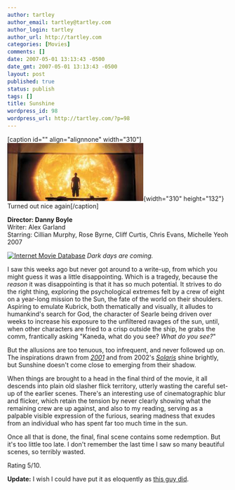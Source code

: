 ```yaml
---
author: tartley
author_email: tartley@tartley.com
author_login: tartley
author_url: http://tartley.com
categories: [Movies]
comments: []
date: 2007-05-01 13:13:43 -0500
date_gmt: 2007-05-01 13:13:43 -0500
layout: post
published: true
status: publish
tags: []
title: Sunshine
wordpress_id: 98
wordpress_url: http://tartley.com/?p=98
---
```


\[caption id="" align="alignnone"
width="310"\]![](/assets/2007/05/smithc7584042007p01.jpg){width="310"
height="132"} Turned out nice again\[/caption\]

<div>

**Director: Danny Boyle**\
Writer: Alex Garland\
Starring: Cillian Murphy, Rose Byrne, Cliff Curtis, Chris Evans,
Michelle Yeoh\
2007

</div>

[![Internet Movie
Database](/assets/2007/03/imdb.png)](http://imdb.com/title/tt0448134/)
*Dark days are coming.*

I saw this weeks ago but never got around to a write-up, from which you
might guess it was a little disappointing. Which is a tragedy, because
the *reason* it was disappointing is that it has so much potential. It
strives to do the right thing, exploring the psychological extremes felt
by a crew of eight on a year-long mission to the Sun, the fate of the
world on their shoulders. Aspiring to emulate Kubrick, both thematically
and visually, it alludes to humankind's search for God, the character of
Searle being driven over weeks to increase his exposure to the
unfiltered ravages of the sun, until, when other characters are fried to
a crisp outside the ship, he grabs the comm, frantically asking "Kaneda,
what do you see? *What do you see?*"

But the allusions are too tenuous, too infrequent, and never followed up
on. The inspirations drawn from
[*2001*](http://imdb.com/title/tt0062622/) and from 2002's
[*Solaris*](http://imdb.com/title/tt0307479/) shine brightly, but
Sunshine doesn't come close to emerging from their shadow.

When things are brought to a head in the final third of the movie, it
all descends into plain old slasher flick territory, utterly wasting the
careful set-up of the earlier scenes. There's an interesting use of
cinematographic blur and flicker, which retain the tension by never
clearly showing what the remaining crew are up against, and also to my
reading, serving as a palpable visible expression of the furious,
searing madness that exudes from an individual who has spent far too
much time in the sun.

Once all that is done, the final, final scene contains some redemption.
But it's too little too late. I don't remember the last time I saw so
many beautiful scenes, so terribly wasted.

Rating 5/10.

**Update:** I wish I could have put it as eloquently as [this guy
did](http://bldgblog.blogspot.com/2007/07/chemical-radiance-review-of-film.html).
